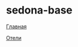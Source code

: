 # sedona-base
<p><a href="https://efekta.github.io/sedona-base/index">Главная</a></p>
<p><a href="https://efekta.github.io/sedona-base/hotels">Отели</a></p>